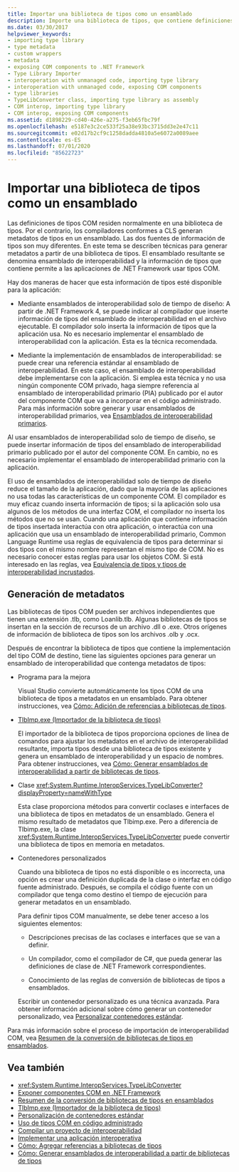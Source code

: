 ```yaml
---
title: Importar una biblioteca de tipos como un ensamblado
description: Importe una biblioteca de tipos, que contiene definiciones de tipos COM, como un ensamblado. Aprenda cómo crear metadatos a partir de una biblioteca de tipos, lo que da lugar a un ensamblado de interoperabilidad.
ms.date: 03/30/2017
helpviewer_keywords:
- importing type library
- type metadata
- custom wrappers
- metadata
- exposing COM components to .NET Framework
- Type Library Importer
- interoperation with unmanaged code, importing type library
- interoperation with unmanaged code, exposing COM components
- type libraries
- TypeLibConverter class, importing type library as assembly
- COM interop, importing type library
- COM interop, exposing COM components
ms.assetid: d1898229-cd40-426e-a275-f3eb65fbc79f
ms.openlocfilehash: e5187e3c2ce533f25a38e93bc3715dd3e2e47c11
ms.sourcegitcommit: e02d17b2cf9c1258dadda4810a5e6072a0089aee
ms.contentlocale: es-ES
ms.lasthandoff: 07/01/2020
ms.locfileid: "85622723"
---
```

# <a name="importing-a-type-library-as-an-assembly"></a>Importar una biblioteca de tipos como un ensamblado

Las definiciones de tipos COM residen normalmente en una biblioteca de tipos. Por el contrario, los compiladores conformes a CLS generan metadatos de tipos en un ensamblado. Las dos fuentes de información de tipos son muy diferentes. En este tema se describen técnicas para generar metadatos a partir de una biblioteca de tipos. El ensamblado resultante se denomina ensamblado de interoperabilidad y la información de tipos que contiene permite a las aplicaciones de .NET Framework usar tipos COM.

Hay dos maneras de hacer que esta información de tipos esté disponible para la aplicación:

- Mediante ensamblados de interoperabilidad solo de tiempo de diseño: A partir de .NET Framework 4, se puede indicar al compilador que inserte información de tipos del ensamblado de interoperabilidad en el archivo ejecutable. El compilador solo inserta la información de tipos que la aplicación usa. No es necesario implementar el ensamblado de interoperabilidad con la aplicación. Esta es la técnica recomendada.

- Mediante la implementación de ensamblados de interoperabilidad: se puede crear una referencia estándar al ensamblado de interoperabilidad. En este caso, el ensamblado de interoperabilidad debe implementarse con la aplicación. Si emplea esta técnica y no usa ningún componente COM privado, haga siempre referencia al ensamblado de interoperabilidad primario (PIA) publicado por el autor del componente COM que va a incorporar en el código administrado. Para más información sobre generar y usar ensamblados de interoperabilidad primarios, vea [Ensamblados de interoperabilidad primarios](https://docs.microsoft.com/previous-versions/dotnet/netframework-4.0/aax7sdch(v=vs.100)).

Al usar ensamblados de interoperabilidad solo de tiempo de diseño, se puede insertar información de tipos del ensamblado de interoperabilidad primario publicado por el autor del componente COM. En cambio, no es necesario implementar el ensamblado de interoperabilidad primario con la aplicación.

El uso de ensamblados de interoperabilidad solo de tiempo de diseño reduce el tamaño de la aplicación, dado que la mayoría de las aplicaciones no usa todas las características de un componente COM. El compilador es muy eficaz cuando inserta información de tipos; si la aplicación solo usa algunos de los métodos de una interfaz COM, el compilador no inserta los métodos que no se usan. Cuando una aplicación que contiene información de tipos insertada interactúa con otra aplicación, o interactúa con una aplicación que usa un ensamblado de interoperabilidad primario, Common Language Runtime usa reglas de equivalencia de tipos para determinar si dos tipos con el mismo nombre representan el mismo tipo de COM. No es necesario conocer estas reglas para usar los objetos COM. Si está interesado en las reglas, vea [Equivalencia de tipos y tipos de interoperabilidad incrustados](type-equivalence-and-embedded-interop-types.md).

## <a name="generating-metadata"></a>Generación de metadatos

Las bibliotecas de tipos COM pueden ser archivos independientes que tienen una extensión .tlb, como Loanlib.tlb. Algunas bibliotecas de tipos se insertan en la sección de recursos de un archivo .dll o .exe. Otros orígenes de información de biblioteca de tipos son los archivos .olb y .ocx.

Después de encontrar la biblioteca de tipos que contiene la implementación del tipo COM de destino, tiene las siguientes opciones para generar un ensamblado de interoperabilidad que contenga metadatos de tipos:

- Programa para la mejora

  Visual Studio convierte automáticamente los tipos COM de una biblioteca de tipos a metadatos en un ensamblado. Para obtener instrucciones, vea [Cómo: Adición de referencias a bibliotecas de tipos](how-to-add-references-to-type-libraries.md).

- [TlbImp.exe (Importador de la biblioteca de tipos)](../tools/tlbimp-exe-type-library-importer.md)

  El importador de la biblioteca de tipos proporciona opciones de línea de comandos para ajustar los metadatos en el archivo de interoperabilidad resultante, importa tipos desde una biblioteca de tipos existente y genera un ensamblado de interoperabilidad y un espacio de nombres. Para obtener instrucciones, vea [Cómo: Generar ensamblados de interoperabilidad a partir de bibliotecas de tipos](how-to-generate-interop-assemblies-from-type-libraries.md).

- Clase <xref:System.Runtime.InteropServices.TypeLibConverter?displayProperty=nameWithType>

  Esta clase proporciona métodos para convertir coclases e interfaces de una biblioteca de tipos en metadatos de un ensamblado. Genera el mismo resultado de metadatos que Tlbimp.exe. Pero a diferencia de Tlbimp.exe, la clase <xref:System.Runtime.InteropServices.TypeLibConverter> puede convertir una biblioteca de tipos en memoria en metadatos.

- Contenedores personalizados

  Cuando una biblioteca de tipos no está disponible o es incorrecta, una opción es crear una definición duplicada de la clase o interfaz en código fuente administrado. Después, se compila el código fuente con un compilador que tenga como destino el tiempo de ejecución para generar metadatos en un ensamblado.

  Para definir tipos COM manualmente, se debe tener acceso a los siguientes elementos:

  - Descripciones precisas de las coclases e interfaces que se van a definir.

  - Un compilador, como el compilador de C#, que pueda generar las definiciones de clase de .NET Framework correspondientes.

  - Conocimiento de las reglas de conversión de bibliotecas de tipos a ensamblados.

  Escribir un contenedor personalizado es una técnica avanzada. Para obtener información adicional sobre cómo generar un contenedor personalizado, vea [Personalizar contenedores estándar](https://docs.microsoft.com/previous-versions/dotnet/netframework-4.0/h7hx9abd(v=vs.100)).

 Para más información sobre el proceso de importación de interoperabilidad COM, vea [Resumen de la conversión de bibliotecas de tipos en ensamblados](https://docs.microsoft.com/previous-versions/dotnet/netframework-4.0/k83zzh38(v=vs.100)).

## <a name="see-also"></a>Vea también

- <xref:System.Runtime.InteropServices.TypeLibConverter>
- [Exponer componentes COM en .NET Framework](exposing-com-components.md)
- [Resumen de la conversión de bibliotecas de tipos en ensamblados](https://docs.microsoft.com/previous-versions/dotnet/netframework-4.0/k83zzh38(v=vs.100))
- [TlbImp.exe (Importador de la biblioteca de tipos)](../tools/tlbimp-exe-type-library-importer.md)
- [Personalización de contenedores estándar](https://docs.microsoft.com/previous-versions/dotnet/netframework-4.0/h7hx9abd(v=vs.100))
- [Uso de tipos COM en código administrado](https://docs.microsoft.com/previous-versions/dotnet/netframework-4.0/3y76b69k(v=vs.100))
- [Compilar un proyecto de interoperabilidad](compiling-an-interop-project.md)
- [Implementar una aplicación interoperativa](deploying-an-interop-application.md)
- [Cómo: Agregar referencias a bibliotecas de tipos](how-to-add-references-to-type-libraries.md)
- [Cómo: Generar ensamblados de interoperabilidad a partir de bibliotecas de tipos](how-to-generate-interop-assemblies-from-type-libraries.md)
